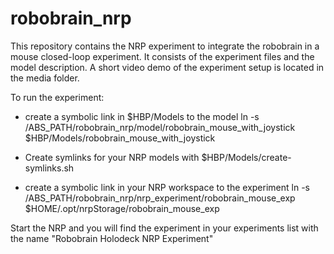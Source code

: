 # robobrain_nrp
This repository contains the NRP experiment to integrate the robobrain in a mouse closed-loop experiment. It consists of the experiment files and the model description. 
A short video demo of the experiment setup is located in the media folder.

To run the experiment:
- create a symbolic link in $HBP/Models to the model
        ln -s /ABS_PATH/robobrain_nrp/model/robobrain_mouse_with_joystick  $HBP/Models/robobrain_mouse_with_joystick
        
- Create symlinks for your NRP models with 
        $HBP/Models/create-symlinks.sh
        
- create a symbolic link in your NRP workspace to the experiment
        ln -s /ABS_PATH/robobrain_nrp/nrp_experiment/robobrain_mouse_exp $HOME/.opt/nrpStorage/robobrain_mouse_exp
        
Start the NRP and you will find the experiment in your experiments list with the name "Robobrain Holodeck NRP Experiment"
        
        
